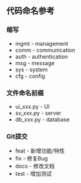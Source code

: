 ## 代码命名参考

### 缩写
- mgmt - management
- comm - communication
- auth - authentication
- msg - message
- sys - system
- cfg - config

### 文件命名前缀
- ui_xxx.py - UI
- sv_xxx.py - server
- db_xxx.py - database

### Git提交
- feat - 新增功能/特性
- fix - 修复Bug
- docs - 修改文档
- test - 增加测试
